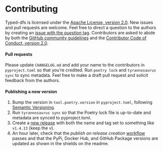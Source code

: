 # Contributing

Typed-dfs is licensed under the
[Apache License, version 2.0](https://www.apache.org/licenses/LICENSE-2.0).
New issues and pull requests are welcome.
Feel free to direct a question to the authors by creating an [issue with the _question_ tag](https://github.com/dmyersturnbull/tyrannosaurus/issues/new?assignees=&labels=kind%3A+question&template=question.md).
Contributors are asked to abide by both the [GitHub community guidelines](https://docs.github.com/en/github/site-policy/github-community-guidelines)
and the [Contributor Code of Conduct, version 2.0](https://www.contributor-covenant.org/version/2/0/code_of_conduct/).

#### Pull requests

Please update `CHANGELOG.md` and add your name to the contributors in `pyproject.toml`
so that you’re credited. Run `poetry lock` and `tyrannosaurus sync` to sync metadata.
Feel free to make a draft pull request and solicit feedback from the authors.

#### Publishing a new version

1. Bump the version in `tool.poetry.version` in `pyproject.toml`, following
   [Semantic Versioning](https://semver.org/spec/v2.0.0.html).
2. Run `tyrannosaurus sync` so that the Poetry lock file is up-to-date
   and metadata are synced to pyproject.toml.
3. Create a [new release](https://github.com/dmyersturnbull/typed-dfs/releases/new)
   with both the name and tag set to something like `v1.4.13` (keep the _v_).
4. An hour later, check that the *publish on release creation*
   [workflow](https://github.com/dmyersturnbull/typed-dfs/actions) passes
   and that the PyPi, Docker Hub, and GitHub Package versions are updated as shown in the
   shields on the readme.
